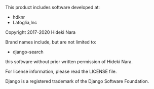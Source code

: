 This product includes software developed at:

* hdknr
* Lafoglia,Inc

Copyright 2017-2020  Hideki Nara

Brand names include, but are not limited to:

* django-search

this software without prior written permission of Hideki Nara.

For license information, please read the LICENSE file.

Django is a registered trademark of the Django Software Foundation.
